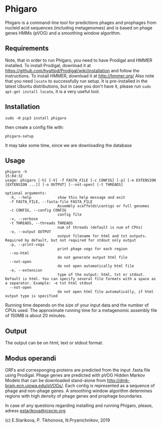 # Phigaro
Phigaro is a command-line tool for predictions phages and prophages from nucleid acid sequences (including metagenomes) and is based on phage genes HMMs (pVOG) and a smoothing window algorithm.

## Requirements
Note, that in order to run Phigaro, you need to have Prodigal and HMMER installed.
To install Prodigal, download it at https://github.com/hyattpd/Prodigal/wiki/installation and follow the instructions.
To install HMMER, download it at http://hmmer.org/
Also note that you need `locate` to successfully run setup. It is pre-installed in the latest Ubuntu distributions, but in case you don't have it, please run `sudo apt-get install locate`, it is a very useful tool.

## Installation

```
sudo -H pip3 install phigaro
```
then create a config file with:
```
phigaro-setup
```
It may take some time, since we are downloading the database

## Usage

```
phigaro -h                                                                                                                                                                          15:04:32
usage: phigaro [-h] [-V] -f FASTA_FILE [-c CONFIG] [-p] [-e EXTENSION [EXTENSION ...]] [-o OUTPUT] [--not-open] [-t THREADS]

optional arguments:
  -h, --help            show this help message and exit
  -f FASTA_FILE, --fasta-file FASTA_FILE
                        Assembly scaffolds\contigs or full genomes
  -c CONFIG, --config CONFIG
                        config file
  -v, --verbose
  -t THREADS, --threads THREADS
                        num of threads (default is num of CPUs)
  -o, --output OUTPUT 
                        output filename for html and txt outputs. Required by default, but not required for stdout only output
  -p, --print-vogs
                        print phage vogs for each region
  --no-html 
                        do not generate output html file
  --not-open 
                        do not open automatically html file
  -e, --extension
                        type of the output: html, txt or stdout. Default is html. You can specify several file formats with a space as a separator. Example: -e txt html stdout
  --not-open
                        do not open html file automatically, if html output type is specified
```
Running time depends on the size of your input data and the number of CPUs used.
The approximate running time for a metagenomic assembly file of 150MB is about 20 minutes.

## Output
The output can be on html, text or stdout format.

## Modus operandi
ORFs and corresponging proteins are predicted from the input .fasta file using Prodigal. Phage genes are predicted with pVOG Hidden Markov Models that can be downloaded stand-alone from http://dmk-brain.ecn.uiowa.edu/pVOGs/. Each contig is represented as a sequence of phage and non-phage genes. A smoothing window algorithm determines regions with high density of phage genes and prophage boundaries.

In case of any questions regarding installing and running Phigaro, please, adress estarikova@rcpcm.org

(c) E.Starikova, P. Tikhonova, N.Pryanichnikov, 2019
